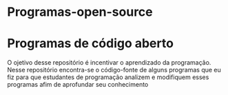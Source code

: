 # Programas-open-source
<h1>Programas de código aberto</h1>
<p>O ojetivo desse repositório é incentivar o aprendizado da programação. Nesse repositório encontra-se o código-fonte de alguns programas que eu fiz para que estudantes de 
programação analizem e modifiquem esses programas afim de aprofundar seu conhecimento</p>
